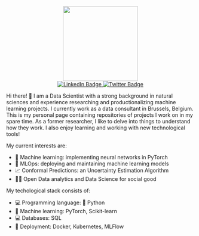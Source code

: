 <div id="header" align="center">
  <img src="https://media0.giphy.com/media/fwbzI2kV3Qrlpkh59e/giphy.gif" width="200"/>
</div>


<div id="badges"  align="center">
  <a href="https://www.linkedin.com/in/maksim-markov-a5739351/">
    <img src="https://img.shields.io/badge/LinkedIn-blue?style=for-the-badge&logo=linkedin&logoColor=white" alt="LinkedIn Badge"/>
  </a>
  <a href="https://twitter.com/MaksNikol">
    <img src="https://img.shields.io/badge/Twitter-blue?style=for-the-badge&logo=twitter&logoColor=white" alt="Twitter Badge"/>
  </a>
</div>

Hi there! 👋 I am a Data Scientist with a strong background in natural sciences and experience researching and productionalizing machine learning projects. I currently work as a data consultant in Brussels, Belgium. This is my personal page containing repositories of projects I work on in my spare time. As a former researcher, I like to delve into things to understand how they work. I also enjoy learning and working with new technological tools!  

My current interests are:

- 🤖 Machine learning: implementing neural networks in PyTorch
- 🐎 MLOps: deploying and maintaining machine learning models
- 📈 Conformal Predictions: an Uncertainty Estimation Algorithm
- 👨‍🔬 Open Data analytics and Data Science for social good 

My techological stack consists of:

- 💻 Programming language: 🐍 Python 
- 🤖 Machine learning: PyTorch, Scikit-learn 
- 💻 Databases: SQL
- 🐎 Deployment: Docker, Kubernetes, MLFlow
